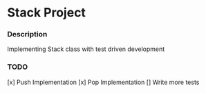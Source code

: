 # Stack Project
### Description
Implementing Stack class with test driven development

### TODO
[x] Push Implementation 
[x] Pop Implementation
[] Write more tests 
